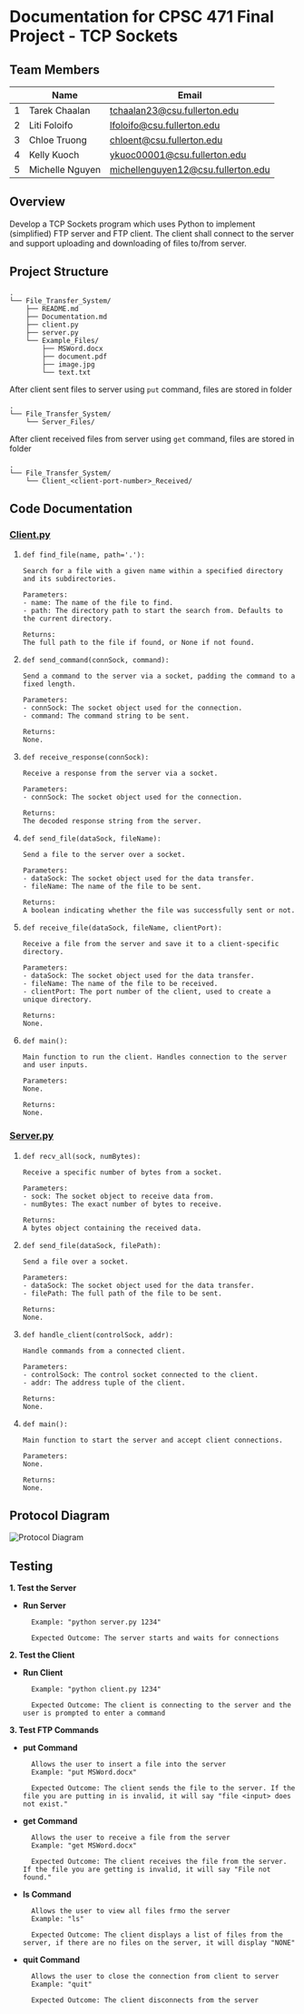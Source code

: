 # Documentation for CPSC 471 Final Project - TCP Sockets

## Team Members

|     | Name            | Email                              |
| --- | --------------- | ---------------------------------- |
| 1   | Tarek Chaalan   | tchaalan23@csu.fullerton.edu       |
| 2   | Liti Foloifo    | lfoloifo@csu.fullerton.edu         |
| 3   | Chloe Truong    | chloent@csu.fullerton.edu          |
| 4   | Kelly Kuoch     | ykuoc00001@csu.fullerton.edu       |
| 5   | Michelle Nguyen | michellenguyen12@csu.fullerton.edu |

## Overview

Develop a TCP Sockets program which uses Python to implement (simplified) FTP server and FTP client. The client shall connect to the server and support uploading and downloading of files to/from server.

## Project Structure

```
.
└── File_Transfer_System/
    ├── README.md
    ├── Documentation.md
    ├── client.py
    ├── server.py
    └── Example_Files/
        ├── MSWord.docx
        ├── document.pdf
        ├── image.jpg
        └── text.txt
```

After client sent files to server using `put` command, files are stored in folder

```
.
└── File_Transfer_System/
    └── Server_Files/
```

After client received files from server using `get` command, files are stored in folder

```
.
└── File_Transfer_System/
    └── Client_<client-port-number>_Received/
```

## Code Documentation

### [Client.py](https://github.com/tarekchaalan/File-Transfer-System/blob/main/client.py)

1.  ```
    def find_file(name, path='.'):

    Search for a file with a given name within a specified directory and its subdirectories.

    Parameters:
    - name: The name of the file to find.
    - path: The directory path to start the search from. Defaults to the current directory.

    Returns:
    The full path to the file if found, or None if not found.
    ```

2.  ```
    def send_command(connSock, command):

    Send a command to the server via a socket, padding the command to a fixed length.

    Parameters:
    - connSock: The socket object used for the connection.
    - command: The command string to be sent.

    Returns:
    None.
    ```

3.  ```
    def receive_response(connSock):

    Receive a response from the server via a socket.

    Parameters:
    - connSock: The socket object used for the connection.

    Returns:
    The decoded response string from the server.
    ```

4.  ```
    def send_file(dataSock, fileName):

    Send a file to the server over a socket.

    Parameters:
    - dataSock: The socket object used for the data transfer.
    - fileName: The name of the file to be sent.

    Returns:
    A boolean indicating whether the file was successfully sent or not.
    ```

5.  ```
    def receive_file(dataSock, fileName, clientPort):

    Receive a file from the server and save it to a client-specific directory.

    Parameters:
    - dataSock: The socket object used for the data transfer.
    - fileName: The name of the file to be received.
    - clientPort: The port number of the client, used to create a unique directory.

    Returns:
    None.
    ```

6.  ```
    def main():

    Main function to run the client. Handles connection to the server and user inputs.

    Parameters:
    None.

    Returns:
    None.
    ```

### [Server.py](https://github.com/tarekchaalan/File-Transfer-System/blob/main/server.py)

1.  ```
    def recv_all(sock, numBytes):

    Receive a specific number of bytes from a socket.

    Parameters:
    - sock: The socket object to receive data from.
    - numBytes: The exact number of bytes to receive.

    Returns:
    A bytes object containing the received data.
    ```

2.  ```
    def send_file(dataSock, filePath):

    Send a file over a socket.

    Parameters:
    - dataSock: The socket object used for the data transfer.
    - filePath: The full path of the file to be sent.

    Returns:
    None.
    ```

3.  ```
    def handle_client(controlSock, addr):

    Handle commands from a connected client.

    Parameters:
    - controlSock: The control socket connected to the client.
    - addr: The address tuple of the client.

    Returns:
    None.
    ```

4.  ```
    def main():

    Main function to start the server and accept client connections.

    Parameters:
    None.

    Returns:
    None.
    ```


## Protocol Diagram

![Protocol Diagram](https://i.imgur.com/R6DfL1W.png)


## Testing
**1. Test the Server**

- **Run Server**

        Example: "python server.py 1234"

        Expected Outcome: The server starts and waits for connections

**2. Test the Client**

- **Run Client**

        Example: "python client.py 1234"

        Expected Outcome: The client is connecting to the server and the user is prompted to enter a command

**3. Test FTP Commands**

- **put Command**

        Allows the user to insert a file into the server
        Example: "put MSWord.docx"

        Expected Outcome: The client sends the file to the server. If the file you are putting in is invalid, it will say "file <input> does not exist."

- **get Command**

        Allows the user to receive a file from the server
        Example: "get MSWord.docx"

        Expected Outcome: The client receives the file from the server. If the file you are getting is invalid, it will say "File not found."

- **ls Command**

        Allows the user to view all files frmo the server
        Example: "ls"

        Expected Outcome: The client displays a list of files from the server, if there are no files on the server, it will display "NONE"

- **quit Command**

        Allows the user to close the connection from client to server
        Example: "quit"

        Expected Outcome: The client disconnects from the server